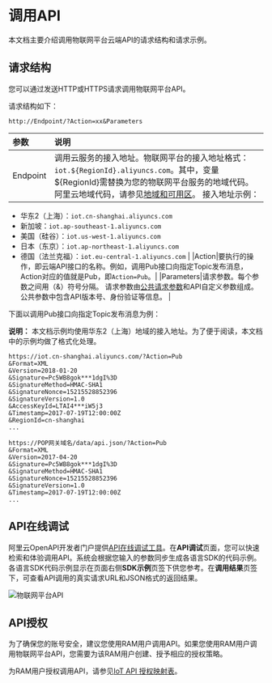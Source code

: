 # 调用API

本文档主要介绍调用物联网平台云端API的请求结构和请求示例。

## 请求结构

您可以通过发送HTTP或HTTPS请求调用物联网平台API。

请求结构如下：

```
http://Endpoint/?Action=xx&Parameters
```

|参数|说明|
|:-|:-|
|Endpoint|调用云服务的接入地址。物联网平台的接入地址格式：`iot.${RegionId}.aliyuncs.com`。其中，变量$\{RegionId\}需替换为您的物联网平台服务的地域代码。阿里云地域代码，请参见[地域和可用区]()。 接入地址示例：

-   华东2（上海）：`iot.cn-shanghai.aliyuncs.com`
-   新加坡：`iot.ap-southeast-1.aliyuncs.com`
-   美国（硅谷）：`iot.us-west-1.aliyuncs.com`
-   日本（东京）：`iot.ap-northeast-1.aliyuncs.com`
-   德国（法兰克福）：`iot.eu-central-1.aliyuncs.com` |
|Action|要执行的操作，即云端API接口的名称。例如，调用Pub接口向指定Topic发布消息，Action对应的值就是Pub，即`Action=Pub`。|
|Parameters|请求参数。每个参数之间用（&）符号分隔。 请求参数由[公共请求参数](/cn.zh-CN/云端开发指南/云端API参考/公共参数.md)和API自定义参数组成。公共参数中包含API版本号、身份验证等信息。 |

下面以调用Pub接口向指定Topic发布消息为例：

**说明：** 本文档示例均使用华东2（上海）地域的接入地址。为了便于阅读，本文档中的示例均做了格式化处理。

```
https://iot.cn-shanghai.aliyuncs.com/?Action=Pub
&Format=XML
&Version=2018-01-20
&Signature=Pc5WB8gok***1dgI%3D
&SignatureMethod=HMAC-SHA1
&SignatureNonce=15215528852396
&SignatureVersion=1.0
&AccessKeyId=LTAI4***iW5j3
&Timestamp=2017-07-19T12:00:00Z
&RegionId=cn-shanghai
...
```

```
https://POP网关域名/data/api.json/?Action=Pub
&Format=XML
&Version=2017-04-20
&Signature=Pc5WB8gok***1dgI%3D
&SignatureMethod=HMAC-SHA1
&SignatureNonce=15215528852396
&SignatureVersion=1.0
&Timestamp=2017-07-19T12:00:00Z
...
```

## API在线调试

阿里云OpenAPI开发者门户提供[API在线调试工具](https://next.api.aliyun.com/api/Iot)。在**API调试**页面，您可以快速检索和体验调用API。系统会根据您输入的参数同步生成各语言SDK的代码示例。各语言SDK代码示例显示在页面右侧**SDK示例**页签下供您参考。在**调用结果**页签下，可查看API调用的真实请求URL和JSON格式的返回结果。

![物联网平台API](https://static-aliyun-doc.oss-accelerate.aliyuncs.com/assets/img/zh-CN/1135915161/p40697.png)

## API授权

为了确保您的账号安全，建议您使用RAM用户调用API。如果您使用RAM用户调用物联网平台API，您需要为该RAM用户创建、授予相应的授权策略。

为RAM用户授权调用API，请参见[IoT API 授权映射表](/cn.zh-CN/权限管理/账号授权/RAM授权管理/IoT授权映射表.md)。

